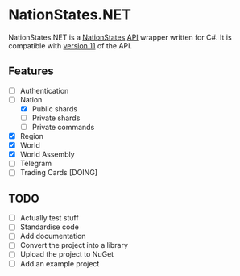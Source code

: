 # NationStates.NET

NationStates.NET is a [NationStates](https://nationstates.net) [API](https://nationstates.net/pages/api) wrapper written for C#. It is compatible with [version 11](https://www.nationstates.net/cgi-bin/api.cgi?a=version) of the API. 

## Features

- [ ] Authentication
- [ ] Nation
  - [X] Public shards
  - [ ] Private shards
  - [ ] Private commands
- [X] Region
- [X] World
- [X] World Assembly
- [ ] Telegram
- [ ] Trading Cards [DOING]

## TODO
- [ ] Actually test stuff
- [ ] Standardise code
- [ ] Add documentation
- [ ] Convert the project into a library
- [ ] Upload the project to NuGet
- [ ] Add an example project
